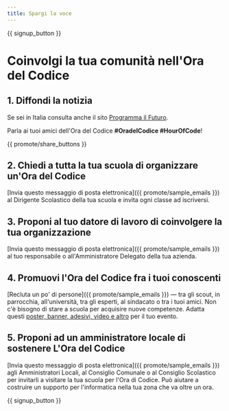 ```yaml
---
title: Spargi la voce
---
```


{{ signup_button }}

# Coinvolgi la tua comunità nell'Ora del Codice

## 1. Diffondi la notizia

Se sei in Italia consulta anche il sito [Programma il Futuro](https://www.programmailfuturo.it/come/ora-del-codice).  
  
Parla ai tuoi amici dell'Ora del Codice **#OradelCodice #HourOfCode**!

{{ promote/share_buttons }}

## 2. Chiedi a tutta la tua scuola di organizzare un'Ora del Codice

[Invia questo messaggio di posta elettronica]({{ promote/sample_emails }}) al Dirigente Scolastico della tua scuola e invita ogni classe ad iscriversi.

## 3. Proponi al tuo datore di lavoro di coinvolgere la tua organizzazione

[Invia questo messaggio di posta elettronica]({{ promote/sample_emails }}) al tuo responsabile o all'Amministratore Delegato della tua azienda.

## 4. Promuovi l'Ora del Codice fra i tuoi conoscenti

[Recluta un po' di persone]({{ promote/sample_emails }}) — tra gli scout, in parrocchia, all'università, tra gli esperti, al sindacato o tra i tuoi amici. Non c'è bisogno di stare a scuola per acquisire nuove competenze. Adatta questi [poster, banner, adesivi, video e altro](/promote/resources) per il tuo evento.

## 5. Proponi ad un amministratore locale di sostenere L'Ora del Codice

[Invia questo messaggio di posta elettronica]({{ promote/sample_emails }}) agli Amministratori Locali, al Consiglio Comunale o al Consiglio Scolastico per invitarli a visitare la tua scuola per l'Ora di Codice. Può aiutare a costruire un supporto per l'informatica nella tua zona che va oltre un ora.

{{ signup_button }}